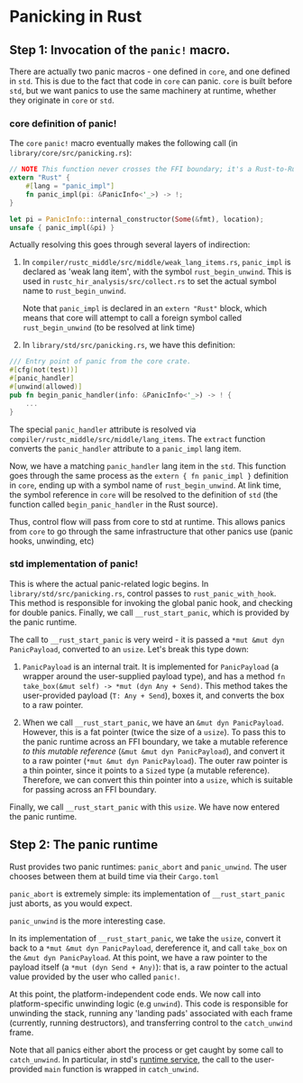 # Panicking in Rust

## Step 1: Invocation of the `panic!` macro.

There are actually two panic macros - one defined in `core`, and one defined in `std`.
This is due to the fact that code in `core` can panic. `core` is built before `std`,
but we want panics to use the same machinery at runtime, whether they originate in `core`
or `std`.

### core definition of panic!

The `core` `panic!` macro eventually makes the following call (in `library/core/src/panicking.rs`):

```rust
// NOTE This function never crosses the FFI boundary; it's a Rust-to-Rust call
extern "Rust" {
    #[lang = "panic_impl"]
    fn panic_impl(pi: &PanicInfo<'_>) -> !;
}

let pi = PanicInfo::internal_constructor(Some(&fmt), location);
unsafe { panic_impl(&pi) }
```

Actually resolving this goes through several layers of indirection:

1. In `compiler/rustc_middle/src/middle/weak_lang_items.rs`, `panic_impl` is
   declared as 'weak lang item', with the symbol `rust_begin_unwind`. This is
   used in `rustc_hir_analysis/src/collect.rs` to set the actual symbol name to
   `rust_begin_unwind`.

   Note that `panic_impl` is declared in an `extern "Rust"` block,
   which means that core will attempt to call a foreign symbol called `rust_begin_unwind`
   (to be resolved at link time)

2. In `library/std/src/panicking.rs`, we have this definition:

```rust
/// Entry point of panic from the core crate.
#[cfg(not(test))]
#[panic_handler]
#[unwind(allowed)]
pub fn begin_panic_handler(info: &PanicInfo<'_>) -> ! {
    ...
}
```

The special `panic_handler` attribute is resolved via `compiler/rustc_middle/src/middle/lang_items`.
The `extract` function converts the `panic_handler` attribute to a `panic_impl` lang item.

Now, we have a matching `panic_handler` lang item in the `std`. This function goes
through the same process as the `extern { fn panic_impl }` definition in `core`, ending
up with a symbol name of `rust_begin_unwind`. At link time, the symbol reference in `core`
will be resolved to the definition of `std` (the function called `begin_panic_handler` in the
Rust source).

Thus, control flow will pass from core to std at runtime. This allows panics from `core`
to go through the same infrastructure that other panics use (panic hooks, unwinding, etc)

### std implementation of panic!

This is where the actual panic-related logic begins. In `library/std/src/panicking.rs`,
control passes to `rust_panic_with_hook`. This method is responsible
for invoking the global panic hook, and checking for double panics. Finally,
we call `__rust_start_panic`, which is provided by the panic runtime.

The call to `__rust_start_panic` is very weird - it is passed a `*mut &mut dyn PanicPayload`,
converted to an `usize`. Let's break this type down:

1. `PanicPayload` is an internal trait. It is implemented for `PanicPayload`
(a wrapper around the user-supplied payload type), and has a method
`fn take_box(&mut self) -> *mut (dyn Any + Send)`.
This method takes the user-provided payload (`T: Any + Send`),
boxes it, and converts the box to a raw pointer.

2. When we call `__rust_start_panic`, we have an `&mut dyn PanicPayload`.
However, this is a fat pointer (twice the size of a `usize`).
To pass this to the panic runtime across an FFI boundary, we take a mutable
reference *to this mutable reference* (`&mut &mut dyn PanicPayload`), and convert it to a raw
pointer (`*mut &mut dyn PanicPayload`). The outer raw pointer is a thin pointer, since it points to
a `Sized` type (a mutable reference). Therefore, we can convert this thin pointer into a `usize`,
which is suitable for passing across an FFI boundary.

Finally, we call `__rust_start_panic` with this `usize`. We have now entered the panic runtime.

## Step 2: The panic runtime

Rust provides two panic runtimes: `panic_abort` and `panic_unwind`. The user chooses
between them at build time via their `Cargo.toml`

`panic_abort` is extremely simple: its implementation of `__rust_start_panic` just aborts,
as you would expect.

`panic_unwind` is the more interesting case.

In its implementation of `__rust_start_panic`, we take the `usize`, convert
it back to a `*mut &mut dyn PanicPayload`, dereference it, and call `take_box`
on the `&mut dyn PanicPayload`. At this point, we have a raw pointer to the payload
itself (a `*mut (dyn Send + Any)`): that is, a raw pointer to the actual value
provided by the user who called `panic!`.

At this point, the platform-independent code ends. We now call into
platform-specific unwinding logic (e.g `unwind`). This code is
responsible for unwinding the stack, running any 'landing pads' associated
with each frame (currently, running destructors), and transferring control
to the `catch_unwind` frame.

Note that all panics either abort the process or get caught by some call to `catch_unwind`.
In particular, in std's [runtime service],
the call to the user-provided `main` function is wrapped in `catch_unwind`.


[runtime service]: https://github.com/rust-lang/rust/blob/master/library/std/src/rt.rs
